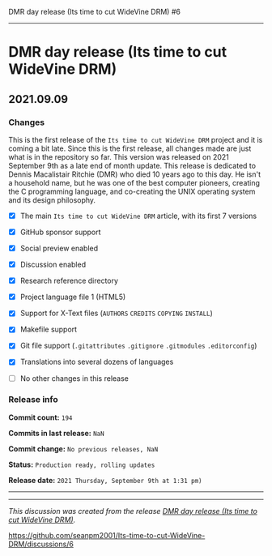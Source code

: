 DMR day release (Its time to cut WideVine DRM) #6


***

# DMR day release (Its time to cut WideVine DRM)

## 2021.09.09

### Changes

This is the first release of the `Its time to cut WideVine DRM` project and it is coming a bit late. Since this is the first release, all changes made are just what is in the repository so far. This version was released on 2021 September 9th as a late end of month update. This release is dedicated to Dennis Macalistair Ritchie (DMR) who died 10 years ago to this day. He isn't a household name, but he was one of the best computer pioneers, creating the C programming language, and co-creating the UNIX operating system and its design philosophy.

- [x] The main `Its time to cut WideVine DRM` article, with its first 7 versions

- [x] GitHub sponsor support

- [x] Social preview enabled

- [x] Discussion enabled

- [x] Research reference directory

- [x] Project language file 1 (HTML5)

- [x] Support for X-Text files (`AUTHORS` `CREDITS` `COPYING` `INSTALL`)

- [x] Makefile support

- [x] Git file support (`.gitattributes` `.gitignore` `.gitmodules` `.editorconfig`)

- [x] Translations into several dozens of languages

- [ ] No other changes in this release

### Release info

**Commit count:** `194`

**Commits in last release:** `NaN`

**Commit change:** `No previous releases, NaN`

**Status:** `Production ready, rolling updates`

**Release date:** `2021 Thursday, September 9th at 1:31 pm)`

***


<hr /><em>This discussion was created from the release <a href='https://github.com/seanpm2001/Its-time-to-cut-WideVine-DRM/releases/tag/2021.09.09'>DMR day release (Its time to cut WideVine DRM)</a>.</em>

https://github.com/seanpm2001/Its-time-to-cut-WideVine-DRM/discussions/6

